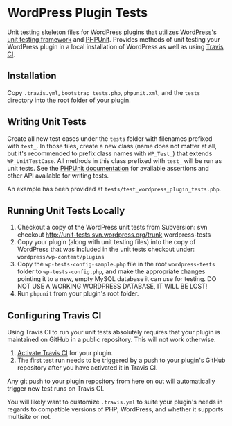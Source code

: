 WordPress Plugin Tests
======================

Unit testing skeleton files for WordPress plugins that utilizes
[WordPress's unit testing framework](http://unit-tests.trac.wordpress.org/browser/trunk)
and [PHPUnit](https://github.com/sebastianbergmann/phpunit/). Provides methods
of unit testing your WordPress plugin in a local installation of WordPress as
well as using [Travis CI](http://travis-ci.org/).

Installation
------------

Copy `.travis.yml`, `bootstrap_tests.php`, `phpunit.xml`, and the `tests`
directory into the root folder of your plugin.

Writing Unit Tests
------------------

Create all new test cases under the `tests` folder with filenames prefixed with
`test_`. In those files, create a new class (name does not matter at all, but
it's recommended to prefix class names with `WP_Test_`) that extends
`WP_UnitTestCase`. All methods in this class prefixed with `test_` will be run
as unit tests. See the [PHPUnit documentation](http://www.phpunit.de/manual/current/en/)
for available assertions and other API available for writing tests.

An example has been provided at `tests/test_wordpress_plugin_tests.php`.

Running Unit Tests Locally
--------------------------

1. Checkout a copy of the WordPress unit tests from Subversion:
    svn checkout http://unit-tests.svn.wordpress.org/trunk wordpress-tests
2. Copy your plugin (along with unit testing files) into the copy of WordPress
   that was included in the unit tests checkout under: `wordpress/wp-content/plugins`
3. Copy the `wp-tests-config-sample.php` file in the root `wordpress-tests`
   folder to `wp-tests-config.php`, and make the appropriate changes pointing
   it to a new, empty MySQL database it can use for testing. DO NOT USE A
   WORKING WORDPRESS DATABASE, IT WILL BE LOST!
4. Run `phpunit` from your plugin's root folder.

Configuring Travis CI
---------------------

Using Travis CI to run your unit tests absolutely requires that your plugin
is maintained on GitHub in a public repository. This will not work otherwise.

1. [Activate Travis CI](http://travis-ci.org/profile) for your plugin.
2. The first test run needs to be triggered by a push to your plugin's GitHub
   repository after you have activated it in Travis CI.

Any git push to your plugin repository from here on out will automatically
trigger new test runs on Travis CI.

You will likely want to customize `.travis.yml` to suite your plugin's needs in
regards to compatible versions of PHP, WordPress, and whether it supports
multisite or not.